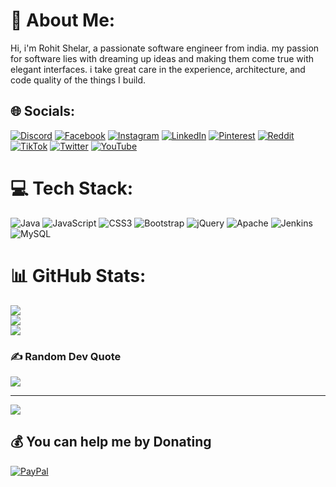 # 💫 About Me:
Hi, i'm Rohit Shelar, a passionate software engineer from india. my passion for software lies with dreaming up ideas and making them come true with elegant interfaces. i take great care in the experience, architecture, and code quality of the things I build.


## 🌐 Socials:
[![Discord](https://img.shields.io/badge/Discord-%237289DA.svg?logo=discord&logoColor=white)](https://discord.gg/SX66rH9DWb) [![Facebook](https://img.shields.io/badge/Facebook-%231877F2.svg?logo=Facebook&logoColor=white)](https://facebook.com/rohitpshelar) [![Instagram](https://img.shields.io/badge/Instagram-%23E4405F.svg?logo=Instagram&logoColor=white)](https://instagram.com/rohitpshelar) [![LinkedIn](https://img.shields.io/badge/LinkedIn-%230077B5.svg?logo=linkedin&logoColor=white)](https://linkedin.com/in/rohitpshelar) [![Pinterest](https://img.shields.io/badge/Pinterest-%23E60023.svg?logo=Pinterest&logoColor=white)](https://pinterest.com/rohitpshelar) [![Reddit](https://img.shields.io/badge/Reddit-%23FF4500.svg?logo=Reddit&logoColor=white)](https://reddit.com/user/rohitpshelar) [![TikTok](https://img.shields.io/badge/TikTok-%23000000.svg?logo=TikTok&logoColor=white)](https://tiktok.com/@rohitpshelar) [![Twitter](https://img.shields.io/badge/Twitter-%231DA1F2.svg?logo=Twitter&logoColor=white)](https://twitter.com/rohitpshelar) [![YouTube](https://img.shields.io/badge/YouTube-%23FF0000.svg?logo=YouTube&logoColor=white)](https://youtube.com/@rohitpshelar) 

# 💻 Tech Stack:
![Java](https://img.shields.io/badge/java-%23ED8B00.svg?style=for-the-badge&logo=java&logoColor=white) ![JavaScript](https://img.shields.io/badge/javascript-%23323330.svg?style=for-the-badge&logo=javascript&logoColor=%23F7DF1E) ![CSS3](https://img.shields.io/badge/css3-%231572B6.svg?style=for-the-badge&logo=css3&logoColor=white) ![Bootstrap](https://img.shields.io/badge/bootstrap-%23563D7C.svg?style=for-the-badge&logo=bootstrap&logoColor=white) ![jQuery](https://img.shields.io/badge/jquery-%230769AD.svg?style=for-the-badge&logo=jquery&logoColor=white) ![Apache](https://img.shields.io/badge/apache-%23D42029.svg?style=for-the-badge&logo=apache&logoColor=white) ![Jenkins](https://img.shields.io/badge/jenkins-%232C5263.svg?style=for-the-badge&logo=jenkins&logoColor=white) ![MySQL](https://img.shields.io/badge/mysql-%2300f.svg?style=for-the-badge&logo=mysql&logoColor=white)
# 📊 GitHub Stats:
![](https://github-readme-stats.vercel.app/api?username=rohitpshelar&theme=dark&hide_border=true&include_all_commits=false&count_private=false)<br/>
![](https://github-readme-streak-stats.herokuapp.com/?user=rohitpshelar&theme=dark&hide_border=true)<br/>
![](https://github-readme-stats.vercel.app/api/top-langs/?username=rohitpshelar&theme=dark&hide_border=true&include_all_commits=false&count_private=false&layout=compact)

### ✍️ Random Dev Quote
![](https://quotes-github-readme.vercel.app/api?type=horizontal&theme=radical)

---
[![](https://visitcount.itsvg.in/api?id=rohitpshelar&icon=0&color=0)](https://visitcount.itsvg.in)

  ## 💰 You can help me by Donating
  [![PayPal](https://img.shields.io/badge/PayPal-00457C?style=for-the-badge&logo=paypal&logoColor=white)](https://paypal.me/paypal.me/rohitpshelar) 

  
<!-- Proudly created with GPRM ( https://gprm.itsvg.in ) -->
